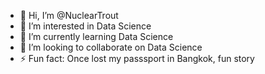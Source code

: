 - 👋 Hi, I’m @NuclearTrout
- 👀 I’m interested in Data Science
- 🌱 I’m currently learning Data Science
- 💞️ I’m looking to collaborate on Data Science
- ⚡ Fun fact: Once lost my passsport in Bangkok, fun story

<!---
NuclearTrout/NuclearTrout is a ✨ special ✨ repository because its `README.md` (this file) appears on your GitHub profile.
You can click the Preview link to take a look at your changes.
--->
